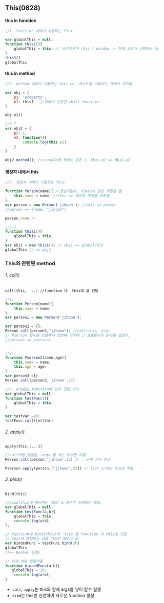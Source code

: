 ## This(0628)



#### this in function

```javascript
//1. function 내에서 사용되는 this

var globalThis = null;
function this1(){
    globalThis = this; // 브라우저가 this * window -> 현재 코드가 실행되는 브라우저의 창을 의미
}
this1()
globalThis
```



#### this in method

```javascript
//2. method 내에서 사용되는 this =>  메소드를 사용하는 객체가 의미됨

var obj = {
    p1: 'property',
    m1: this1   //위에서 선언한 this1 function
}

obj.m1()

//2-1.
var obj2 = {
    p2: 1,
    m2: function(){
        console.log(this.p2)
    }
}

obj2.method(); //console에 찍히는 값은 1, this.p2 == 0bj2.p2
```



#### 생성자 내에서 this

``` javascript
//3. 생성자 내에서 사용되는 this

function Person(name){ //생성자함수, class와 같은 역할을 함
    this.name = name; //this => 생성된 객체를 의미함
}
var person = new Person('jihoon'); //this == person
//person == {name: "jihoon"}

person.name //

//3-1.    
function this1(){
    globalThis = this; 
}
var obj1 = new this1(); // obj1 == globalThis
globalThis // => obj1 
```



### This와 관련된 method



###### 1. call()

`call(this, ...) //function 내  this에 값 전달`   

```javascript
//1. 
function Person(name){ 
    this.name = name;
}
var person1 = new Person('jihoon');

var person2 = {};
Person.call(person2,"jihoon"); //call(this, arg)
// Pserson 함수를 호출해서 첫번째 인자에 그 호출함수의 인자를 넣겠다.
//person2 == pserson1


//2.
function Pserson2(name,age){
    this.name = name;
    this.age = age;
}
var person3 ={}
Person.call(person3,'jihoon',27)

//3. arg없는 function에 인자 전달 하기
var globalThis = null;
function testFunc(){
    globalThis = this;
}

var testVar =20;
testFunc.call(testVar)
```

###### 2. apply()

`apply(this,[...])`

````javascript
//call이랑 동일함, args 를 넣는 방식만 다름
Person.call(person,'jihoon',33) // , 구분 인자 전달

Pserson.apply(person,["jihoon",33]) // list index 순으로 적용
````

###### 3. bind()

`bind(this)`

```javascript
//bind(this에 해당하는 대상) & 함수가 실행되진 않음.
var globalThis = null;
function testFunc(a,b){
    globalThis = this;
    console.log(a+b);
};

// function에 bind(this)의 'this'를 function 내 this로 전달
// this에 해당하는 값을 지정만 해주고 끝
var bindedFunc = testFunc.bind(20)
globalThis
//=> Number {20}

// 아래 처럼 만들어줌
function bindedFunc(a,b){
   globalThis = 20;
    console.log(a+b);
}
```

- `call`, `apply`는 this와 함께 args를 넣어 함수 실행
- `bind`는 this만 선언하여 새로운 function 생성

